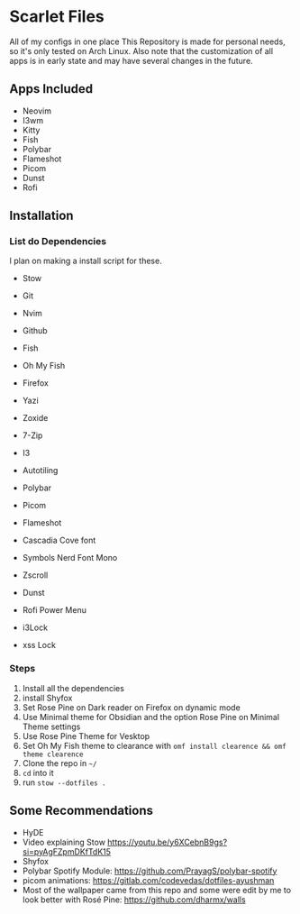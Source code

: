 # Scarlet Files
All of my configs in one place
This Repository is made for personal needs, so it's only tested on Arch Linux.
Also note that the customization of all apps is in early state and may have several changes in the future.

## Apps Included
- Neovim
- I3wm
- Kitty
- Fish
- Polybar
- Flameshot
- Picom
- Dunst
- Rofi

## Installation

### List do Dependencies
I plan on making a install script for these.
- Stow
- Git
- Nvim
- Github
- Fish
- Oh My Fish
- Firefox
- Yazi
- Zoxide
- 7-Zip
- I3

- Autotiling
- Polybar
- Picom
- Flameshot
- Cascadia Cove font
- Symbols Nerd Font Mono
- Zscroll
- Dunst
- Rofi Power Menu
- i3Lock
- xss Lock

### Steps
1. Install all the dependencies
2. install Shyfox
3. Set Rose Pine on Dark reader on Firefox on dynamic mode
4. Use Minimal theme for Obsidian and the option Rose Pine on Minimal Theme settings
5. Use Rose Pine Theme for Vesktop
6. Set Oh My Fish theme to clearance with ```omf install clearence && omf theme clearence```
7. Clone the repo in ```~/```
8. ```cd``` into it
9. run ```stow --dotfiles .```

## Some Recommendations
- HyDE
- Video explaining Stow https://youtu.be/y6XCebnB9gs?si=pyAgFZpmDKfTdK15
- Shyfox
- Polybar Spotify Module: https://github.com/PrayagS/polybar-spotify
- picom animations: https://gitlab.com/codevedas/dotfiles-ayushman
- Most of the wallpaper came from this repo and some were edit by me to look better with Rosé Pine: https://github.com/dharmx/walls
